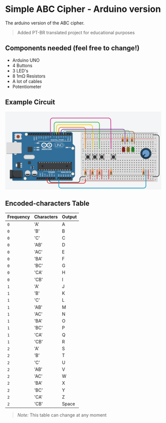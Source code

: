 # Simple ABC Cipher - Arduino version

The arduino version of the ABC cipher.
> Added PT-BR translated project for educational purposes

## Components needed (feel free to change!)

* Arduino UNO
* 4 Buttons
* 3 LED's
* 8 1mΩ Resistors
* A lot of cables
* Potentiometer

## Example Circuit

![](https://github.com/tioscobs/simple-abc-cipher/blob/main/arduino/example/circuit2.png)

## Encoded-characters Table
| Frequency   | Characters       | Output |
| :---------- | :--------- | :-------- |
| `0` | 'A' | A |
| `0` | 'B' | B |
| `0` | 'C' | C |
| `0` | 'AB' | D |
| `0` | 'AC' | E |
| `0` | 'BA' | F |
| `0` | 'BC' | G |
| `0` | 'CA' | H |
| `0` | 'CB' | I |
| `1` | 'A' | J |
| `1` | 'B' | K |
| `1` | 'C' | L |
| `1` | 'AB' | M |
| `1` | 'AC' | N |
| `1` | 'BA' | O |
| `1` | 'BC' | P |
| `1` | 'CA' | Q |
| `1` | 'CB' | R |
| `2` | 'A' | S |
| `2` | 'B' | T |
| `2` | 'C' | U |
| `2` | 'AB' | V |
| `2` | 'AC' | W |
| `2` | 'BA' | X |
| `2` | 'BC' | Y |
| `2` | 'CA' | Z |
| `2` | 'CB' | Space |

> *Note:* This table can change at any moment
